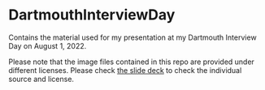 # DartmouthInterviewDay
Contains the material used for my presentation at my Dartmouth Interview Day on August 1, 2022.

Please note that the image files contained in this repo are provided under different licenses. Please check [the slide deck](2022-08-1-Interview_Day_Presentation_Stone.pdf) to check the individual source and license.
